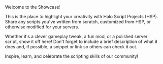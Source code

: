 Welcome to the Showcase!

This is the place to highlight your creativity with Halo Script Projects (HSP). Share any scripts you've written from scratch, customized from HSP, or otherwise modified for your servers.

Whether it's a clever gameplay tweak, a fun mod, or a polished server script, show it off here! Don't forget to include a brief description of what it does and, if possible, a snippet or link so others can check it out.

Inspire, learn, and celebrate the scripting skills of our community!